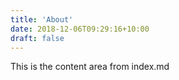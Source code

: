 ```yaml
---
title: 'About'
date: 2018-12-06T09:29:16+10:00
draft: false
---
```


This is the content area from index.md